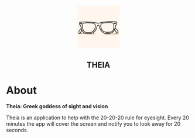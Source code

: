 <div align='center'>
  <img src="https://raw.githubusercontent.com/Nota30/theia/main/build/appicon.png" alt="logo" style="height: 120px; width:120px;"/>
  <h2>THEIA</h2>
</div>

# About

**Theia: Greek goddess of sight and vision**

Theia is an application to help with the 20-20-20 rule for eyesight. Every 20 minutes the app will cover the screen and notify you to look away for 20 seconds.
